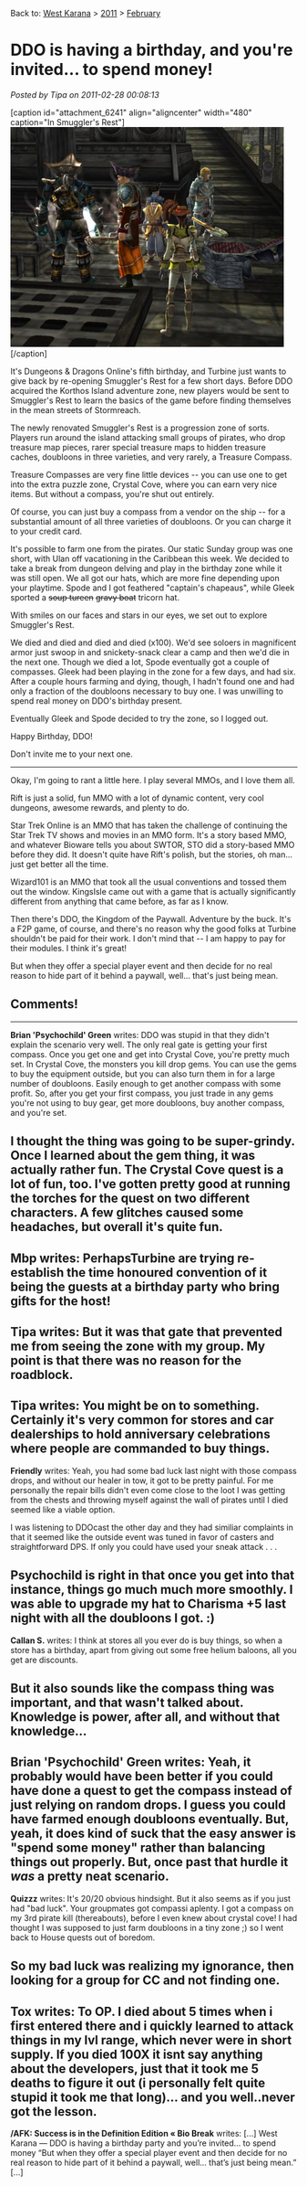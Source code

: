 Back to: [West Karana](/posts/westkarana.md) > [2011](/posts/2011/westkarana.md) > [February](./westkarana.md)
# DDO is having a birthday, and you're invited... to spend money!

*Posted by Tipa on 2011-02-28 00:08:13*

[caption id="attachment\_6241" align="aligncenter" width="480" caption="In Smuggler's Rest"]![](../../../uploads/2011/02/dndclient-2011-02-27-22-17-57-42-480x385.jpg "In Smuggler's Rest")[/caption]

It's Dungeons & Dragons Online's fifth birthday, and Turbine just wants to give back by re-opening Smuggler's Rest for a few short days. Before DDO acquired the Korthos Island adventure zone, new players would be sent to Smuggler's Rest to learn the basics of the game before finding themselves in the mean streets of Stormreach.

The newly renovated Smuggler's Rest is a progression zone of sorts. Players run around the island attacking small groups of pirates, who drop treasure map pieces, rarer special treasure maps to hidden treasure caches, doubloons in three varieties, and very rarely, a Treasure Compass.

Treasure Compasses are very fine little devices -- you can use one to get into the extra puzzle zone, Crystal Cove, where you can earn very nice items. But without a compass, you're shut out entirely.

Of course, you can just buy a compass from a vendor on the ship -- for a substantial amount of all three varieties of doubloons. Or you can charge it to your credit card.

It's possible to farm one from the pirates. Our static Sunday group was one short, with Ulan off vacationing in the Caribbean this week. We decided to take a break from dungeon delving and play in the birthday zone while it was still open. We all got our hats, which are more fine depending upon your playtime. Spode and I got feathered "captain's chapeaus", while Gleek sported a ~~soup tureen~~ ~~gravy boat~~ tricorn hat.

With smiles on our faces and stars in our eyes, we set out to explore Smuggler's Rest.

We died and died and died and died (x100). We'd see soloers in magnificent armor just swoop in and snickety-snack clear a camp and then we'd die in the next one. Though we died a lot, Spode eventually got a couple of compasses. Gleek had been playing in the zone for a few days, and had six. After a couple hours farming and dying, though, I hadn't found one and had only a fraction of the doubloons necessary to buy one. I was unwilling to spend real money on DDO's birthday present.

Eventually Gleek and Spode decided to try the zone, so I logged out.

Happy Birthday, DDO!

Don't invite me to your next one.

---

Okay, I'm going to rant a little here. I play several MMOs, and I love them all.

Rift is just a solid, fun MMO with a lot of dynamic content, very cool dungeons, awesome rewards, and plenty to do.

Star Trek Online is an MMO that has taken the challenge of continuing the Star Trek TV shows and movies in an MMO form. It's a story based MMO, and whatever Bioware tells you about SWTOR, STO did a story-based MMO before they did. It doesn't quite have Rift's polish, but the stories, oh man... just get better all the time.

Wizard101 is an MMO that took all the usual conventions and tossed them out the window. KingsIsle came out with a game that is actually significantly different from anything that came before, as far as I know.

Then there's DDO, the Kingdom of the Paywall. Adventure by the buck. It's a F2P game, of course, and there's no reason why the good folks at Turbine shouldn't be paid for their work. I don't mind that -- I am happy to pay for their modules. I think it's great!

But when they offer a special player event and then decide for no real reason to hide part of it behind a paywall, well... that's just being mean.

## Comments!
---
**Brian 'Psychochild' Green** writes: DDO was stupid in that they didn't explain the scenario very well. The only real gate is getting your first compass. Once you get one and get into Crystal Cove, you're pretty much set. In Crystal Cove, the monsters you kill drop gems. You can use the gems to buy the equipment outside, but you can also turn them in for a large number of doubloons. Easily enough to get another compass with some profit. So, after you get your first compass, you just trade in any gems you're not using to buy gear, get more doubloons, buy another compass, and you're set.

I thought the thing was going to be super-grindy. Once I learned about the gem thing, it was actually rather fun. The Crystal Cove quest is a lot of fun, too. I've gotten pretty good at running the torches for the quest on two different characters. A few glitches caused some headaches, but overall it's quite fun.
---
**Mbp** writes: PerhapsTurbine are trying re-establish the time honoured convention of it being the guests at a birthday party who bring gifts for the host!
---
**Tipa** writes: But it was that gate that prevented me from seeing the zone with my group. My point is that there was no reason for the roadblock.
---
**Tipa** writes: You might be on to something. Certainly it's very common for stores and car dealerships to hold anniversary celebrations where people are commanded to buy things.
---
**Friendly** writes: Yeah, you had some bad luck last night with those compass drops, and without our healer in tow, it got to be pretty painful. For me personally the repair bills didn't even come close to the loot I was getting from the chests and throwing myself against the wall of pirates until I died seemed like a viable option.

I was listening to DDOcast the other day and they had similiar complaints in that it seemed like the outside event was tuned in favor of casters and straightforward DPS. If only you could have used your sneak attack . . .

Psychochild is right in that once you get into that instance, things go much much more smoothly. I was able to upgrade my hat to Charisma +5 last night with all the doubloons I got. :)
---
**Callan S.** writes: I think at stores all you ever do is buy things, so when a store has a birthday, apart from giving out some free helium baloons, all you get are discounts.

But it also sounds like the compass thing was important, and that wasn't talked about. Knowledge is power, after all, and without that knowledge...
---
**Brian 'Psychochild' Green** writes: Yeah, it probably would have been better if you could have done a quest to get the compass instead of just relying on random drops. I guess you could have farmed enough doubloons eventually. But, yeah, it does kind of suck that the easy answer is "spend some money" rather than balancing things out properly. But, once past that hurdle it *was* a pretty neat scenario.
---
**Quizzz** writes: It's 20/20 obvious hindsight. But it also seems as if you just had "bad luck". Your groupmates got compassi aplenty. I got a compass on my 3rd pirate kill (thereabouts), before I even knew about crystal cove! I had thought I was supposed to just farm doubloons in a tiny zone ;) so I went back to House quests out of boredom.

So my bad luck was realizing my ignorance, then looking for a group for CC and not finding one.
---
**Tox** writes: To OP. I died about 5 times when i first entered there and i quickly learned to attack things in my lvl range, which never were in short supply. If you died 100X it isnt say anything about the developers, just that it took me 5 deaths to figure it out (i personally felt quite stupid it took me that long)... and you well..never got the lesson.
---
**/AFK: Success is in the Definition Edition &laquo; Bio Break** writes: [...] West Karana — DDO is having a birthday party and you’re invited… to spend money “But when they offer a special player event and then decide for no real reason to hide part of it behind a paywall, well… that’s just being mean.” [...]
